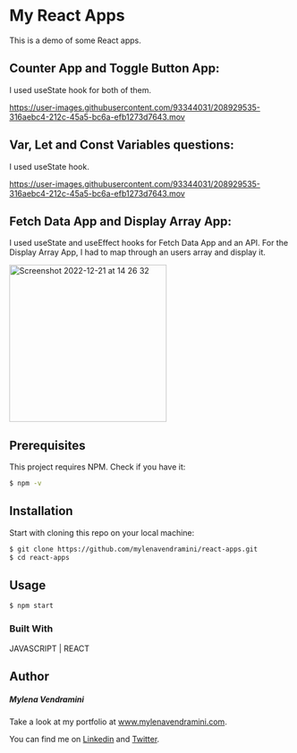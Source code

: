 # My React Apps

This is a demo of some React apps.

## Counter App and Toggle Button App:

I used useState hook for both of them.

https://user-images.githubusercontent.com/93344031/208929535-316aebc4-212c-45a5-bc6a-efb1273d7643.mov

## Var, Let and Const Variables questions:

I used useState hook.

https://user-images.githubusercontent.com/93344031/208929535-316aebc4-212c-45a5-bc6a-efb1273d7643.mov

## Fetch Data App and Display Array App:

I used useState and useEffect hooks for Fetch Data App and an API.
For the Display Array App, I had to map through an users array and display it.

<img width="281" alt="Screenshot 2022-12-21 at 14 26 32" src="https://user-images.githubusercontent.com/93344031/208929568-17ef307e-3e05-43a4-9f5c-7a27df64804d.png">

## Prerequisites

This project requires NPM. Check if you have it:

```bash
$ npm -v
```

## Installation

Start with cloning this repo on your local machine:

```bash
$ git clone https://github.com/mylenavendramini/react-apps.git
$ cd react-apps
```

## Usage

```bash
$ npm start
```

### Built With

JAVASCRIPT | REACT

## Author

##### Mylena Vendramini

Take a look at my portfolio at www.mylenavendramini.com.

You can find me on [Linkedin](https://www.linkedin.com/in/mylenavendramini/) and [Twitter](https://twitter.com/mmvendramini).
